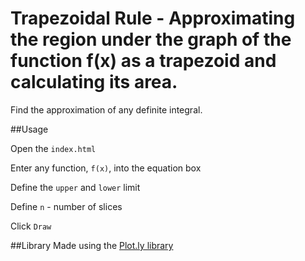 # Trapezoidal Rule - Approximating the region under the graph of the function f(x) as a trapezoid and calculating its area.
Find the approximation of any definite integral.

##Usage

Open the `index.html`

Enter any function, `f(x)`, into the equation box

Define the `upper` and `lower` limit

Define `n` - number of slices

Click `Draw`


##Library
Made using the [Plot.ly library](https://plotly.com/javascript/)
